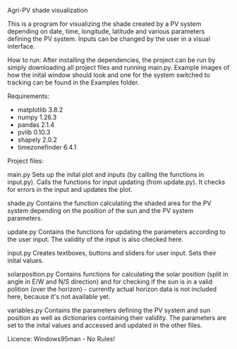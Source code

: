 Agri-PV shade visualization


This is a program for visualizing the shade created by a PV system depending on date, time, longitude, latitude and various parameters defining the PV system. Inputs can be changed by the user in a visual interface.


How to run:
After installing the dependencies, the project can be run by simply downloading all project files and running main.py.
Example images of how the inital window should look and one for the system switched to tracking can be found in the Examples folder.


Requirements:
- matplotlib        3.8.2
- numpy             1.26.3
- pandas            2.1.4
- pvlib             0.10.3
- shapely           2.0.2
- timezonefinder    6.4.1


Project files:

main.py
Sets up the inital plot and inputs (by calling the functions in input.py). Calls the functions for input updating (from update.py). It checks for errors in the input and updates the plot.

shade.py
Contains the function calculating the shaded area for the PV system depending on the position of the sun and the PV system parameters.

update.py
Contains the functions for updating the parameters according to the user input. The validity of the input is also checked here.

input.py
Creates textboxes, buttons and sliders for user input. Sets their inital values.

solarposition.py
Contains functions for calculating the solar position (split in angle in E/W and N/S direction) and for checking if the sun is in a valid polition (over the horizon) - currently actual horizon data is not included here, because it's not available yet.

variables.py
Contains the parameters defining the PV system and sun position as well as dictionaries containing their validity. The parameters are set to the inital values and accessed and updated in the other files.


Licence:
Windows95man - No Rules!
